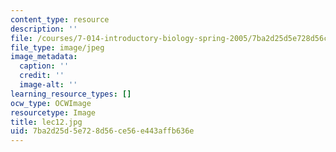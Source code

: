 ```yaml
---
content_type: resource
description: ''
file: /courses/7-014-introductory-biology-spring-2005/7ba2d25d5e728d56ce56e443affb636e_lec12.jpg
file_type: image/jpeg
image_metadata:
  caption: ''
  credit: ''
  image-alt: ''
learning_resource_types: []
ocw_type: OCWImage
resourcetype: Image
title: lec12.jpg
uid: 7ba2d25d-5e72-8d56-ce56-e443affb636e
---
```

